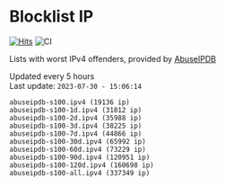 # Blocklist IP

[![Hits](https://hits.seeyoufarm.com/api/count/incr/badge.svg?url=https%3A%2F%2Fgithub.com%2Fborestad%2Fblocklist-ip%2F&count_bg=%2379C83D&title_bg=%23555555&icon=&icon_color=%23E7E7E7&title=hits&edge_flat=false)](https://hits.seeyoufarm.com)  ![CI](https://img.shields.io/github/workflow/status/borestad/blocklist-ip/CI?style=flat-square)

Lists with worst IPv4 offenders, provided by [AbuseIPDB](https://www.abuseipdb.com/)

<!-- FOOTER-PLACEHOLDER -->
Updated every 5 hours<br>
Last update: `2023-07-30 - 15:06:14`
```
abuseipdb-s100.ipv4 (19136 ip)
abuseipdb-s100-1d.ipv4 (31812 ip)
abuseipdb-s100-2d.ipv4 (35988 ip)
abuseipdb-s100-3d.ipv4 (38225 ip)
abuseipdb-s100-7d.ipv4 (44866 ip)
abuseipdb-s100-30d.ipv4 (65992 ip)
abuseipdb-s100-60d.ipv4 (73229 ip)
abuseipdb-s100-90d.ipv4 (120951 ip)
abuseipdb-s100-120d.ipv4 (160698 ip)
abuseipdb-s100-all.ipv4 (337349 ip)
```
